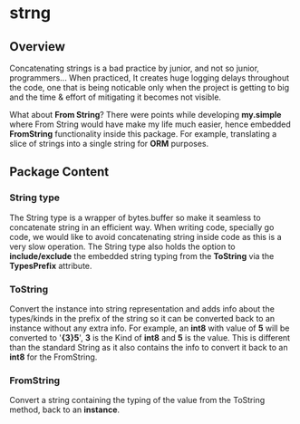 # strng
## Overview
Concatenating strings is a bad practice by junior, and not so junior, programmers... When practiced, It creates huge logging delays throughout the code, one that is being noticable only when the project is getting to big and the time & effort of mitigating it becomes not visible. 

What about **From String**? There were points while developing **my.simple** where From String would have make my life much easier, hence embedded **FromString** functionality inside this package. For example, translating a slice of strings into a single string for **ORM** purposes.

## Package Content  
### String type
The String type is a wrapper of bytes.buffer so make it seamless to concatenate string in an efficient way. 
When writing code, specially go code, we would like to avoid concatenating string inside code as this is a very slow operation.
The String type also holds the option to **include/exclude** the embedded string typing from the **ToString** via the **TypesPrefix** attribute.
### ToString
Convert the instance into string representation and adds info about the types/kinds in the prefix of the string so it can be converted back to an instance without any extra info. For example, an **int8** with value of **5** will be converted to '**{3}5**', **3** is the Kind of **int8** and **5** is the value. This is different than the standard String as it also contains the info to convert it back to an **int8** for the FromString.
### FromString
Convert a string containing the typing of the value from the ToString method, back to an **instance**.
